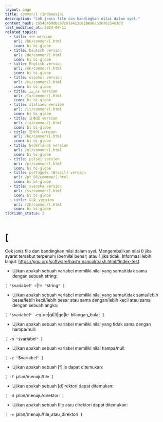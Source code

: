 ```yaml
---
layout: page
title: common/[ (Indonesia)
description: "Cek jenis file dan bandingkan nilai dalam syel."
content_hash: c854c459dbc97c87a413c62b686cbde70254e3dd
last_modified_at: 2024-09-11
related_topics:
  - title: বাংলা version
    url: /bn/common/[.html
    icon: bi bi-globe
  - title: Deutsch version
    url: /de/common/[.html
    icon: bi bi-globe
  - title: English version
    url: /en/common/[.html
    icon: bi bi-globe
  - title: español version
    url: /es/common/[.html
    icon: bi bi-globe
  - title: فارسی version
    url: /fa/common/[.html
    icon: bi bi-globe
  - title: italiano version
    url: /it/common/[.html
    icon: bi bi-globe
  - title: 日本語 version
    url: /ja/common/[.html
    icon: bi bi-globe
  - title: 한국어 version
    url: /ko/common/[.html
    icon: bi bi-globe
  - title: Nederlands version
    url: /nl/common/[.html
    icon: bi bi-globe
  - title: polski version
    url: /pl/common/[.html
    icon: bi bi-globe
  - title: português (Brasil) version
    url: /pt_BR/common/[.html
    icon: bi bi-globe
  - title: svenska version
    url: /sv/common/[.html
    icon: bi bi-globe
  - title: 中文 version
    url: /zh/common/[.html
    icon: bi bi-globe
tldri18n_status: 2
---
```

# [

Cek jenis file dan bandingkan nilai dalam syel.
Mengembalikan nilai 0 jika syarat tersebut terpenuhi (bernilai benar) atau 1 jika tidak.
Informasi lebih lanjut: <https://gnu.org/software/bash/manual/bash.html#index-test>.

- Ujikan apakah sebuah variabel memiliki nilai yang sama/tidak sama dengan sebuah string:

`[ "$`<span class="tldr-var badge badge-pill bg-dark-lm bg-white-dm text-white-lm text-dark-dm font-weight-bold">variabel</span>`" `<span class="tldr-var badge badge-pill bg-dark-lm bg-white-dm text-white-lm text-dark-dm font-weight-bold">=|!=</span>` "`<span class="tldr-var badge badge-pill bg-dark-lm bg-white-dm text-white-lm text-dark-dm font-weight-bold">string</span>`" ]`

- Ujikan apakah sebuah variabel memiliki nilai yang sama/tidak sama/lebih besar/lebih kecil/lebih besar atau sama dengan/lebih kecil atau sama dengan sebuah angka:

`[ "$`<span class="tldr-var badge badge-pill bg-dark-lm bg-white-dm text-white-lm text-dark-dm font-weight-bold">variabel</span>`" -`<span class="tldr-var badge badge-pill bg-dark-lm bg-white-dm text-white-lm text-dark-dm font-weight-bold">eq|ne|gt|lt|ge|le</span>` `<span class="tldr-var badge badge-pill bg-dark-lm bg-white-dm text-white-lm text-dark-dm font-weight-bold">bilangan_bulat</span>` ]`

- Ujikan apakah sebuah variabel memiliki nilai yang tidak sama dengan hampa/null:

`[ -n "$`<span class="tldr-var badge badge-pill bg-dark-lm bg-white-dm text-white-lm text-dark-dm font-weight-bold">variabel</span>`" ]`

- Ujikan apakah sebuah variabel memiliki nilai hampa/null:

`[ -z "`<span class="tldr-var badge badge-pill bg-dark-lm bg-white-dm text-white-lm text-dark-dm font-weight-bold">$variabel</span>`" ]`

- Ujikan apakah sebuah [f]ile dapat ditemukan:

`[ -f `<span class="tldr-var badge badge-pill bg-dark-lm bg-white-dm text-white-lm text-dark-dm font-weight-bold">jalan/menuju/file</span>` ]`

- Ujikan apakah sebuah [d]irektori dapat ditemukan:

`[ -d `<span class="tldr-var badge badge-pill bg-dark-lm bg-white-dm text-white-lm text-dark-dm font-weight-bold">jalan/menuju/direktori</span>` ]`

- Ujikan apakah sebuah file atau direktori dapat ditemukan:

`[ -e `<span class="tldr-var badge badge-pill bg-dark-lm bg-white-dm text-white-lm text-dark-dm font-weight-bold">jalan/menuju/file_atau_direktori</span>` ]`
